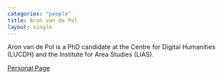 ```yaml
---
categories: "people"
title: Aron van de Pol
layout: single
---
```


Aron van de Pol is a PhD candidate at the Centre for Digital Humanities (LUCDH) and the Institute for Area Studies (LIAS).

[Personal Page](https://www.universiteitleiden.nl/en/staffmembers/aron-van-de-pol)